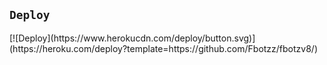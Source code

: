 ## `Deploy`
<p>[![Deploy](https://www.herokucdn.com/deploy/button.svg)](https://heroku.com/deploy?template=https://github.com/Fbotzz/fbotzv8/)</p>

